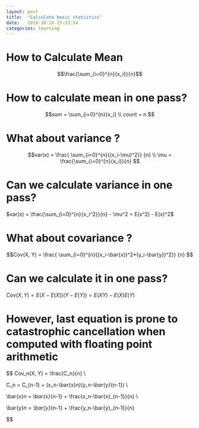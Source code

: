 ```yaml
---
layout: post
title:  "Calculate basic statistics"
date:   2018-10-16 15:23:54
categories: learning 
---
```



# How to Calculate Mean

$$\frac{\sum_{i=0}^{n}{x_i}}{n}$$

# How to calculate mean in one pass?

$$sum = \sum_{i=0}^{n}{x_i} \\
count = n $$


# What about variance ?

$$var(x) = \frac{
\sum_{i=0}^{n}{(x_i-\mu)^2}} {n} \\
\mu = \frac{\sum_{i=0}^{n}{x_i}}{n}
$$

# Can we calculate variance in one pass?

$var(x) = \frac{\sum_{i=0}^{n}{x_i^2}}{n} - \mu^2 = E(x^2) - E(x)^2$


# What about covariance ?

$$Cov(X, Y) =  \frac{
\sum_{i=0}^{n}{(x_i-\bar{x})^2*(y_i-\bar{y})^2}} {n} $$

# Can we calculate it in one pass?

$Cov(X, Y) = E(X-E(X))(Y-E(Y)) = E(XY) - E(X)E(Y)$

# However, last equation is prone to catastrophic cancellation when computed with floating point arithmetic 

$$ Cov_n(X, Y) = \frac{C_n}{n} \\

C_n = C_{n-1} + (x_n-\bar{x}_n)(y_n-\bar{y}_{n-1})  \\

\bar{x}_n = \bar{x}_{n-1} + \frac{x_n-\bar{x}_{n-1}}{n} \\

\bar{y}_n = \bar{y}_{n-1} + \frac{y_n-\bar{y}_{n-1}}{n}

$$




